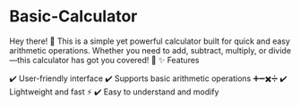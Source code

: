 # Basic-Calculator

Hey there! 👋 This is a simple yet powerful calculator built for quick and easy arithmetic operations. Whether you need to add, subtract, multiply, or divide—this calculator has got you covered! 🚀
✨ Features

✔️ User-friendly interface
✔️ Supports basic arithmetic operations ➕➖✖️➗
✔️ Lightweight and fast ⚡
✔️ Easy to understand and modify
